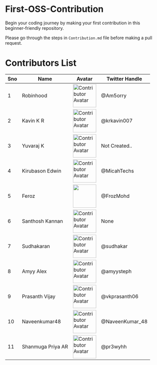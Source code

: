 # First-OSS-Contribution
Begin your coding journey by making your first contribution in this beginner-friendly repository.

Please go through the steps in `Contribution.md` file before making a pull request.


# Contributors List

<table>
    <thead>
        <tr>
            <th>Sno</th>
            <th>Name</th>
            <th>Avatar</th>
            <th>Twitter Handle</th>
        </tr>
    </thead>
    <tbody>
    <tr>
        <td>1</td>
        <td>Robinhood</td>
        <td><img width="75" src="https://avatars.githubusercontent.com/u/32297581?v=4" alt="Contributor Avatar"></td>
        <td>@Am5orry</td>
    </tr>
    <tr>
        <td>2</td>
        <td>Kavin K R</td>
        <td><img width="75" src="https://avatars.githubusercontent.com/u/38309082?v=4" alt="Contributor Avatar"></td>
        <td>@krkavin007</td>
    </tr>
    <tr>
        <td>3</td>
        <td>Yuvaraj K</td>
        <td><img width="75" src="https://avatars.githubusercontent.com/u/116803074?v=4" alt="Contributor Avatar"></td>
        <td>Not Created..</td>
    </tr>
    <tr>
        <td>4</td>
        <td>Kirubason Edwin</td>
        <td><img width="75" src="https://avatars.githubusercontent.com/u/59027905?v=4" alt="Contributor Avatar"></td>
        <td>@MicahTechs</td>
    </tr>
    <tr>
        <td>5</td>
        <td>Feroz</td>
        <td><img width="75" src="https://avatars.githubusercontent.com/u/101414258?s=400&u=22eed06520fda26f6cd55d99eacdc03ab38fb14c&v=4"></td>
        <td>@FrozMohd</td>
    </tr>
    <tr>
        <td>6</td>
        <td>Santhosh Kannan</td>
        <td><img width="75" src="https://avatars.githubusercontent.com/u/140004786?s=96&v=4" alt="Contributor Avatar"></td>
        <td>None</td>
    </tr>
    <tr>
        <td>7</td>
        <td>Sudhakaran</td>
        <td><img width="75" src="https://avatars.githubusercontent.com/u/148798829?v=4" alt="Contributor Avatar"></td>
        <td>@sudhakar</td>
    </tr>
    <tr>
        <td>8</td>
        <td>Amyy Alex</td>
        <td><img width="75" src="https://avatars.githubusercontent.com/u/75863610?s=400&u=e36ed900f5727a2cfcb50b24799d628ab1019987&v=4" alt="Contributor Avatar"></td>
        <td>@amyysteph</td>
    </tr>
    <tr>
        <td>9</td>
        <td>Prasanth Vijay</td>
        <td><img width="75" src="https://avatars.githubusercontent.com/u/121619324?v=4" alt="Contributor Avatar"></td>
        <td>@vkprasanth06</td>
    </tr>
     <tr>
        <td>10</td>
        <td>Naveenkumar48</td>
        <td><img width="75" src="https://avatars.githubusercontent.com/u/70509293?v=4" alt="Contributor Avatar"></td>
        <td>@NaveenKumar_48</td>
    </tr>
    <tr>
        <td>11</td>
        <td>Shanmuga Priya AR</td>
        <td><img width="75" src="https://avatars.githubusercontent.com/u/161346022?v=4" alt="Contributor Avatar"></td>
        <td>@pr3wyhh</td>
    </tr>
    </tbody>
</table>
